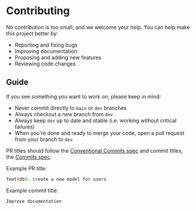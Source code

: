 # Contributing

No contribution is too small, and we welcome your help. You can help make this project better by:

- Reporting and fixing bugs
- Improving documentation
- Proposing and adding new features
- Reviewing code changes

## Guide

If you see something you want to work on, please keep in mind:

- Never commit directly to `main` or `dev` branches
- Always checkout a new branch from `dev`
- Always keep `dev` up to date and stable (i.e. working without critical failures)
- When you're done and ready to merge your code, open a pull request from your branch to `dev`

PR titles should follow the [Conventional Commits spec](https://www.conventionalcommits.org/en/v1.0.0/#summary) and commit titles, the [Commits spec](https://www.conventionalcommits.org/en/v1.0.0/#summary).

Example PR title:

```sh
feat(db): create a new model for users
```

Example commit title:

```sh
Improve documentation
```
